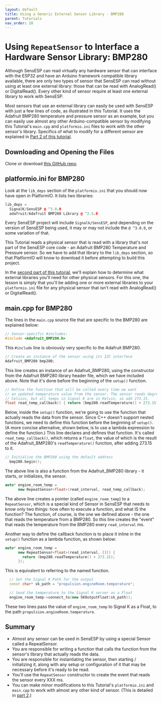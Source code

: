 ```yaml
---
layout: default
title: Using a Generic External Sensor Library - BMP280
parent: Tutorials
nav_order: 20
---
```


# Using `RepeatSensor` to Interface a Hardware Sensor Library: BMP280

Although SensESP can read virtually any hardware sensor that can interface with the ESP32 and have an Arduino framework compatible library available, there are only two types of sensor that SensESP can read without using at least one external library: those that can be read with AnalogRead() or DigitalRead().
Every other kind of sensor require at least one external library to work with SensESP.

Most sensors that use an external library can easily be used with SensESP with just a few lines of code, as illustrated in this Tutorial.
It uses the Adafruit BMP280 temperature and pressure sensor as an example, but you can easily use almost any other Arduino-compatible sensor by modifying this Tutorial's `main.cpp` and `platformio.ini` files to work with the other sensor's library.
Specifics of what to modify for a different sensor are explained in [Part 2 of this tutorial](../bmp280_part_2).

## Downloading and Opening the Files

Clone or download [this GitHub repo](https://github.com/SensESP/Tutorial-BMP280).

## platformio.ini for BMP280

Look at the `lib_deps` section of the `platformio.ini` that you should now have open in PlatformIO.
It lists two libraries:

```c++
lib_deps =
  SignalK/SensESP @ ^3.0.0
  adafruit/Adafruit BMP280 Library @ ^2.5.0
```

Every SensESP project will include `Signalk/SensESP`, and depending on the version of SensESP being used, it may or may not include the `@ ^3.0.0`, or some variation of that.

This Tutorial reads a physical sensor that is read with a library that's not part of the SensESP core code - an Adafruit BMP280 Temperature and Pressure sensor.
So we have to add that library to the `lib_deps` section, so that PlatformIO will know to download it before attempting to build this project.

In the [second part of this tutorial](../bmp280_part_2), we'll explain how to determine what external libraries you'll need for other physical sensors. For this one, the lesson is simply that you'll be adding one or more external libraries to your `platformio.ini` file for any physical sensor that isn't read with AnalogRead() or DigitalRead().

## main.cpp for BMP280

The lines in the `main.cpp` source file that are specific to the BMP280 are explained below:

```c++
// Sensor-specific #includes:
#include <Adafruit_BMP280.h>
```

This `#include` line is obviously very specific to the Adafruit BMP280.

```c++
// Create an instance of the sensor using its I2C interface
Adafruit_BMP280 bmp280;
```

This line creates an instance of an Adafruit_BMP280, using the constructor from the Adafruit BMP280 library header file, which we have included above. Note that it's done before the beginning of the `setup()` function.

```c++
// Define the function that will be called every time we want
// an updated temperature value from the sensor. The sensor reads degrees
// Celsius, but all temps in Signal K are in Kelvin, so add 273.15.
float read_temp_callback() { return (bmp280.readTemperature() + 273.15); }
```

Below, inside the `setup()` function, we're going to use the function that actually reads the data from the sensor.
Since C++ doesn't support nested functions, we need to define this function before the beginning of `setup()`.
(A more concise alternative, shown below, is to use a lambda expression to define the function.)
This line declares and defines that function.
It's called `read_temp_callback()`, which returns a `float`, the value of which is the result of the Adafruit_BMP280's `readTemperature()` function, after adding 273.15 to it.

```c++
// Initialize the BMP280 using the default address
  bmp280.begin();
  ```

The above line is also a function from the Adafruit_BMP280 library - it starts, or initializes, the sensor.

```c++
auto* engine_room_temp =
      new RepeatSensor<float>(read_interval, read_temp_callback);
```

The above line creates a pointer (called `engine_room_temp`) to a `RepeatSensor`, which is a special kind of Sensor in SensESP that needs to know only two things: how often to execute a function, and what IS the function?
The function, of course, is the one we defined above - the one that reads the temperature from a BMP280.
So this line creates the "event" that reads the temperature from the BMP280 every `read_interval` ms.

Another way to define the callback function is to place it inline in the `setup()` function as a lambda function, as shown below:

```c++
auto* engine_room_temp =
      new RepeatSensor<float>(read_interval, []() {
        return (bmp280.readTemperature() + 273.15);
      });
```

This is equivalent to referring to the named function.

```c++
  // Set the Signal K Path for the output
  const char* sk_path = "propulsion.engineRoom.temperature";

  // Send the temperature to the Signal K server as a Float
  engine_room_temp->connect_to(new SKOutputFloat(sk_path));
```

These two lines pass the value of `engine_room_temp` to Signal K as a Float, to the path `propulsion.engineRoom.temperature`.

## Summary

* Almost any sensor can be used in SensESP by using a special Sensor called a RepeatSensor.
* You are responsible for writing a function that calls the function from the sensor's library that actually reads the data.
* You are responsible for instantiating the sensor, then starting / initializing it, along with any setup or configuration of it that may be necessary before it's ready to be read.
* You'll use the `RepeatSensor` constructor to create the event that reads the sensor every XXX ms.
* You can make minor modifications to this Tutorial's `platformio.ini` and `main.cpp` to work with almost any other kind of sensor. (This is detailed in [part 2](../bmp280_part_2).)
